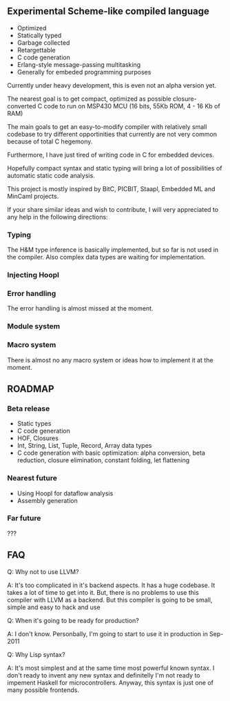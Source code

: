 
Experimental Scheme-like compiled language 
------------------------------------------

  - Optimized
  - Statically typed
  - Garbage collected
  - Retargettable
  - C code generation
  - Erlang-style message-passing multitasking
  - Generally for embeded programming purposes

Currently under heavy development, this is even not an alpha version yet.

The nearest goal is to get compact, optimized as possible closure-converted
C code to run on MSP430 MCU (16 bits, 55Kb ROM, 4 - 16 Kb of RAM)

The main goals to get an easy-to-modify compiler with relatively small codebase
to try different opportinities that currently are not very common because of total
C hegemony. 

Furthermore, I have just tired of writing code in C for embedded devices.

Hopefully compact syntax and static typing will bring a lot of possibilities 
of automatic static code analysis.

This project is mostly inspired by BitC, PICBIT, Staapl, Embedded ML and MinCaml
projects.

If your share similar ideas and wish to contribute, I will very appreciated to any help 
in the following directions:

### Typing ###

The H&M type inference is basically implemented, but so far is not used in the compiler.
Also complex data types are waiting for implementation.

### Injecting Hoopl ###

### Error handling ###

The error handling is almost missed at the moment.

### Module system ###

### Macro system ###

There is almost no any macro system or ideas how to implement it at the moment.


ROADMAP
-------

### Beta release ###

  - Static types
  - C code generation
  - HOF, Closures
  - Int, String, List, Tuple, Record, Array data types
  - C code generation with basic optimization: alpha conversion, 
    beta reduction, closure elimination, constant folding, let flattening

### Nearest future ###

  - Using Hoopl for dataflow analysis 
  - Assembly generation

### Far future ###

???


FAQ
---


Q: Why not to use LLVM?

A: It's too complicated in it's backend aspects. It has a huge codebase. It takes a lot of time to get into it.
   But, there is no problems to use this compiler with LLVM as a backend. But this compiler is going to be
   small, simple and easy to hack and use

Q: When it's going to be ready for production?

A: I don't know. Personbally, I'm going to start to use it in production in Sep-2011


Q: Why Lisp syntax?

A: It's most simplest and at the same time most powerful known syntax. I don't ready to invent 
   any new syntax and definitelly I'm not ready to impement Haskell for microcontrollers. Anyway,
   this syntax is just one of many possible frontends.


